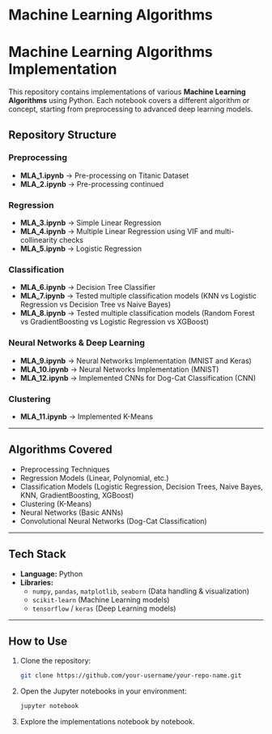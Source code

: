 # Machine Learning Algorithms 
# Machine Learning Algorithms Implementation  

This repository contains implementations of various **Machine Learning Algorithms** using Python. Each notebook covers a different algorithm or concept, starting from preprocessing to advanced deep learning models.  

## Repository Structure  

### Preprocessing  
- **MLA_1.ipynb** → Pre-processing on Titanic Dataset  
- **MLA_2.ipynb** → Pre-processing continued  

### Regression  
- **MLA_3.ipynb** → Simple Linear Regression 
- **MLA_4.ipynb** → Multiple Linear Regression using VIF and multi-collinearity checks  
- **MLA_5.ipynb** → Logistic Regression

### Classification  
- **MLA_6.ipynb** → Decision Tree Classifier  
- **MLA_7.ipynb** → Tested multiple classification models (KNN vs Logistic Regression vs Decision Tree vs Naive Bayes)  
- **MLA_8.ipynb** → Tested multiple classification models (Random Forest vs GradientBoosting vs Logistic Regression vs XGBoost)   

### Neural Networks & Deep Learning  
- **MLA_9.ipynb** → Neural Networks Implementation  (MNIST and Keras)
- **MLA_10.ipynb** → Neural Networks Implementation  (MNIST)
- **MLA_12.ipynb** → Implemented CNNs for Dog-Cat Classification  (CNN)

### Clustering  
- **MLA_11.ipynb** → Implemented K-Means  

---

## Algorithms Covered  
- Preprocessing Techniques  
- Regression Models (Linear, Polynomial, etc.)  
- Classification Models (Logistic Regression, Decision Trees, Naive Bayes, KNN, GradientBoosting, XGBoost)  
- Clustering (K-Means)  
- Neural Networks (Basic ANNs)  
- Convolutional Neural Networks (Dog-Cat Classification)  

---

## Tech Stack  
- **Language:** Python  
- **Libraries:**  
  - `numpy`, `pandas`, `matplotlib`, `seaborn` (Data handling & visualization)  
  - `scikit-learn` (Machine Learning models)  
  - `tensorflow` / `keras` (Deep Learning models)  

---

## How to Use  
1. Clone the repository:  
   ```bash
   git clone https://github.com/your-username/your-repo-name.git
   ```

2. Open the Jupyter notebooks in your environment:
    ```bash
    jupyter notebook
    ```

3. Explore the implementations notebook by notebook.
